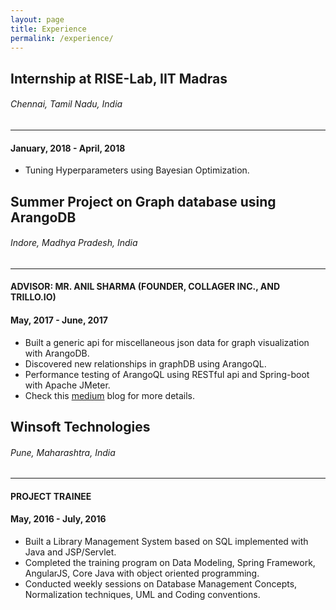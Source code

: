 ```yaml
---
layout: page
title: Experience
permalink: /experience/
---
```


## Internship at RISE-Lab, IIT Madras
###### Chennai, Tamil Nadu, India 
--------------------------------------------------
#### January, 2018 - April, 2018

* Tuning Hyperparameters using Bayesian Optimization.

## Summer Project on Graph database using ArangoDB
###### Indore, Madhya Pradesh, India 
--------------------------------------------------
#### ADVISOR: MR. ANIL SHARMA (FOUNDER, COLLAGER INC., AND TRILLO.IO) 
#### May, 2017 - June, 2017

* Built a generic api for miscellaneous json data for graph visualization with ArangoDB.
* Discovered new relationships in graphDB using ArangoQL.
* Performance testing of ArangoQL using RESTful api and Spring-boot with Apache JMeter.
* Check this [medium](http://goo.gl/wWLbmV) blog for more details.



## Winsoft Technologies 
###### Pune, Maharashtra, India
-----------------------
#### PROJECT TRAINEE 
#### May, 2016 - July, 2016

* Built a Library Management System based on SQL implemented with Java and JSP/Servlet.
* Completed the training program on Data Modeling, Spring Framework, AngularJS, Core Java with object oriented programming.
* Conducted weekly sessions on Database Management Concepts, Normalization techniques, UML and Coding conventions.